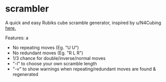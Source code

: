 # scrambler

A quick and easy Rubiks cube scramble generator, inspired by u/N4Cubing [here.](https://www.reddit.com/r/Cubers/comments/r6wclj/i_just_made_my_own_rubiks_cube_scrambler_in_java_d/)

Features:
a
- No repeating moves (Eg. "U U")
- No redundant moves (Eg. "R L R")
- 1/3 chance for double/inverse/normal moves
- "-l" to choose your own scramble length
- "-v" to show warnings when repeating/redundant moves are found & regenerated